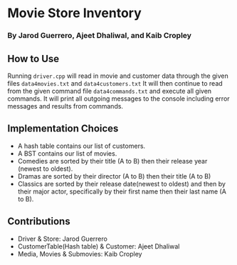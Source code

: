 # Movie Store Inventory
### By Jarod Guerrero, Ajeet Dhaliwal, and Kaib Cropley

## How to Use
Running ```driver.cpp``` will read in movie and customer data through the given files ```data4movies.txt``` and ```data4customers.txt``` It will then continue to read from the given command file ```data4commands.txt``` and execute all given commands. It will print all outgoing messages to the console including error messages and results from commands.

## Implementation Choices
- A hash table contains our list of customers.
- A BST contains our list of movies.
- Comedies are sorted by their title (A to B) then their release year (newest to oldest).
- Dramas are sorted by their director (A to B) then their title (A to B)
- Classics are sorted by their release date(newest to oldest) and then by their major actor, specifically by their first name then their last name (A to B).

## Contributions
- Driver & Store: Jarod Guerrero
- CustomerTable(Hash table) & Customer: Ajeet Dhaliwal
- Media, Movies & Submovies: Kaib Cropley
